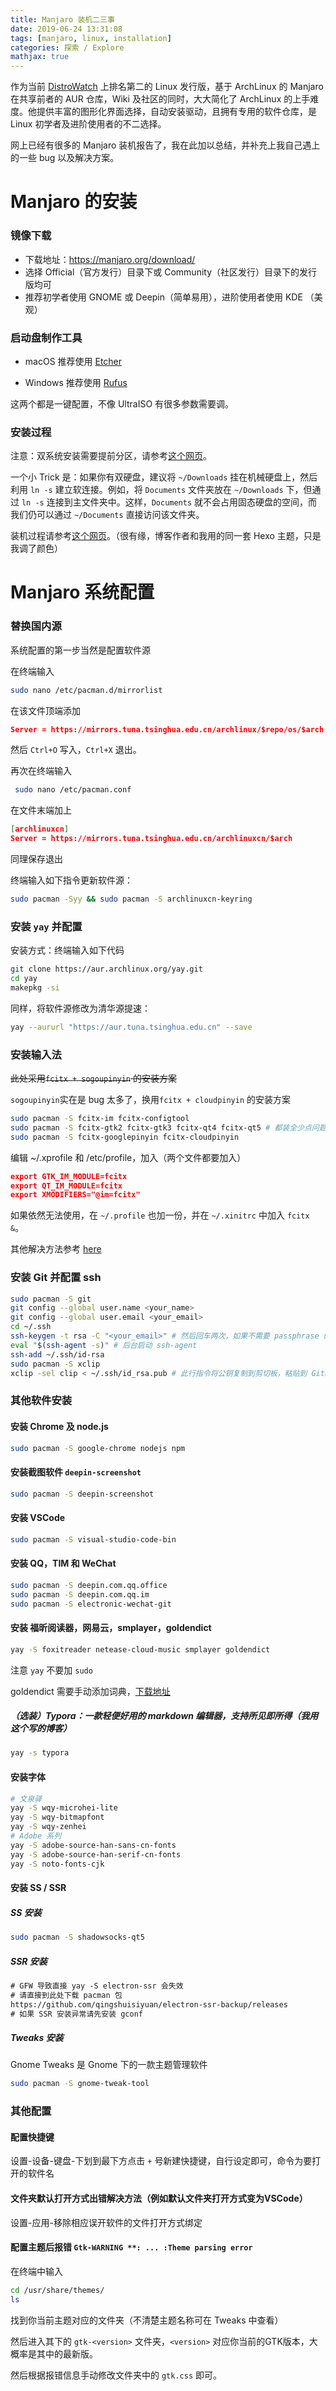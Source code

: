```yaml
---
title: Manjaro 装机二三事
date: 2019-06-24 13:31:08
tags: [manjaro, linux, installation]
categories: 探索 / Explore
mathjax: true
---
```


作为当前 [DistroWatch](https://distrowatch.com/) 上排名第二的 Linux 发行版，基于 ArchLinux 的 Manjaro 在共享前者的 AUR 仓库，Wiki 及社区的同时，大大简化了 ArchLinux 的上手难度。他提供丰富的图形化界面选择，自动安装驱动，且拥有专用的软件仓库，是 Linux 初学者及进阶使用者的不二选择。

网上已经有很多的 Manjaro 装机报告了，我在此加以总结，并补充上我自己遇上的一些 bug 以及解决方案。

<escape><!-- more --></escape>

# Manjaro 的安装

### 镜像下载

- 下载地址：https://manjaro.org/download/
- 选择 Official（官方发行）目录下或 Community（社区发行）目录下的发行版均可
- 推荐初学者使用 GNOME 或 Deepin（简单易用），进阶使用者使用 KDE （美观）

### 启动盘制作工具

- macOS 推荐使用 [Etcher](https://www.balena.io/etcher/)

- Windows 推荐使用 [Rufus](https://rufus.ie/)

这两个都是一键配置，不像 UltraISO 有很多参数需要调。

### 安装过程

注意：双系统安装需要提前分区，请参考[这个网页](<https://blog.csdn.net/lj402159806/article/details/80218360>)。

一个小 Trick 是：如果你有双硬盘，建议将 `~/Downloads` 挂在机械硬盘上，然后利用 `ln -s` 建立软连接。例如，将 `Documents` 文件夹放在 `~/Downloads` 下，但通过 `ln -s` 连接到主文件夹中。这样，`Documents` 就不会占用固态硬盘的空间，而我们仍可以通过 `~/Documents` 直接访问该文件夹。

装机过程请参考[这个网页](https://zzycreate.github.io/2018/11/03/Manjaro的尝试/)。（很有缘，博客作者和我用的同一套 Hexo 主题，只是我调了颜色）

# Manjaro 系统配置

### 替换国内源

系统配置的第一步当然是配置软件源

在终端输入

```bash
sudo nano /etc/pacman.d/mirrorlist
```

在该文件顶端添加

```json
Server = https://mirrors.tuna.tsinghua.edu.cn/archlinux/$repo/os/$arch
```

然后 `Ctrl+O` 写入，`Ctrl+X` 退出。

再次在终端输入

```bash
 sudo nano /etc/pacman.conf
```

在文件末端加上

```json
[archlinuxcn]
Server = https://mirrors.tuna.tsinghua.edu.cn/archlinuxcn/$arch
```

同理保存退出

终端输入如下指令更新软件源：

```bash
sudo pacman -Syy && sudo pacman -S archlinuxcn-keyring
```

### 安装 `yay` 并配置

安装方式：终端输入如下代码

```bash
git clone https://aur.archlinux.org/yay.git
cd yay
makepkg -si
```

同样，将软件源修改为清华源提速：

```bash
yay --aururl "https://aur.tuna.tsinghua.edu.cn" --save
```

### 安装输入法

~~此处采用`fcitx + sogoupinyin` 的安装方案~~  

`sogoupinyin`实在是 bug 太多了，换用`fcitx + cloudpinyin` 的安装方案

```bash
sudo pacman -S fcitx-im fcitx-configtool
sudo pacman -S fcitx-gtk2 fcitx-gtk3 fcitx-qt4 fcitx-qt5 # 都装全少点问题
sudo pacman -S fcitx-googlepinyin fcitx-cloudpinyin
```

编辑 ~/.xprofile 和 /etc/profile，加入（两个文件都要加入）

```json
export GTK_IM_MODULE=fcitx
export QT_IM_MODULE=fcitx
export XMODIFIERS="@im=fcitx"
```

如果依然无法使用，在  `~/.profile` 也加一份，并在 `~/.xinitrc` 中加入 `fcitx &`。

其他解决方法参考 [here](https://forum.ubuntu.org.cn/viewtopic.php?t=480390)

### 安装 Git 并配置 ssh

```bash
sudo pacman -S git
git config --global user.name <your_name>
git config --global user.email <your_email>
cd ~/.ssh
ssh-keygen -t rsa -C "<your_email>" # 然后回车两次，如果不需要 passphrase 的话
eval "$(ssh-agent -s)" # 后台启动 ssh-agent
ssh-add ~/.ssh/id-rsa
sudo pacman -S xclip
xclip -sel clip < ~/.ssh/id_rsa.pub # 此行指令将公钥复制到剪切板，粘贴到 Github 上添加即可
```



### 其他软件安装

#### 安装 Chrome 及 node.js

```bash
sudo pacman -S google-chrome nodejs npm
```

#### 安装截图软件 `deepin-screenshot`

```sh
sudo pacman -S deepin-screenshot
```

#### 安装 VSCode

```bash
sudo pacman -S visual-studio-code-bin
```

#### 安装 QQ，TIM 和 WeChat

```bash
sudo pacman -S deepin.com.qq.office
sudo pacman -S deepin.com.qq.im
sudo pacman -S electronic-wechat-git
```

#### 安装 福昕阅读器，网易云，smplayer，goldendict

```bash
yay -S foxitreader netease-cloud-music smplayer goldendict 
```

注意 `yay` 不要加 `sudo`

goldendict 需要手动添加词典，[下载地址](<https://github.com/skywind3000/ECDICT/wiki>)

##### （选装）Typora：一款轻便好用的 markdown 编辑器，支持所见即所得（我用这个写的博客）

```bash
yay -s typora
```

#### 安装字体

```bash
# 文泉驿
yay -S wqy-microhei-lite
yay -S wqy-bitmapfont 
yay -S wqy-zenhei
# Adobe 系列
yay -S adobe-source-han-sans-cn-fonts 
yay -S adobe-source-han-serif-cn-fonts 
yay -S noto-fonts-cjk
```

#### 安装 SS / SSR

##### SS 安装

```bash
sudo pacman -S shadowsocks-qt5
```

##### SSR 安装

```html
# GFW 导致直接 yay -S electron-ssr 会失效
# 请直接到此处下载 pacman 包
https://github.com/qingshuisiyuan/electron-ssr-backup/releases
# 如果 SSR 安装异常请先安装 gconf
```

##### Tweaks 安装

Gnome Tweaks 是 Gnome 下的一款主题管理软件

```bash
sudo pacman -S gnome-tweak-tool
```



### 其他配置

#### 配置快捷键

设置-设备-键盘-下划到最下方点击 `+` 号新建快捷键，自行设定即可，命令为要打开的软件名

#### 文件夹默认打开方式出错解决方法（例如默认文件夹打开方式变为VSCode）

设置-应用-移除相应误开软件的文件打开方式绑定

#### 配置主题后报错 `Gtk-WARNING **: ... :Theme parsing error`

在终端中输入

```bash
cd /usr/share/themes/
ls
```

找到你当前主题对应的文件夹（不清楚主题名称可在 Tweaks 中查看）

然后进入其下的 `gtk-<version>` 文件夹，`<version>` 对应你当前的GTK版本，大概率是其中的最新版。

然后根据报错信息手动修改文件夹中的 `gtk.css` 即可。